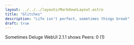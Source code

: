 ```yaml
---
layout: ../../../layouts/MarkdownLayout.astro
title: "Glitches"
description: "Life isn't perfect, sometimes things break"
draft: true
---
```


Sometimes Deluge WebUI 2.1.1 shows Peers: 0 (1)
